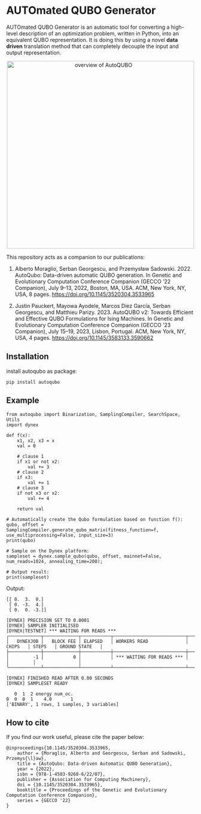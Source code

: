 #  AUTOmated QUBO Generator

 AUTOmated QUBO Generator is an automatic tool for converting a high-level description
of an optimization problem, written in Python, into an equivalent QUBO representation.
It is doing this by using a novel **data driven** translation method that
can completely decouple the input and output representation.

<p align="center">
<img src="./doc/auto_qubo.png" alt= "overview of AutoQUBO" width="500" >
</p>


This repository acts as a companion to our publications:

1. Alberto Moraglio, Serban Georgescu, and Przemysław Sadowski. 2022. AutoQubo: Data-driven automatic QUBO generation. In Genetic and Evolutionary Computation Conference Companion (GECCO ’22 Companion), July 9–13, 2022, Boston, MA, USA. ACM, New York, NY, USA, 8 pages. https://doi.org/10.1145/3520304.3533965

2. Justin Pauckert, Mayowa Ayodele, Marcos Diez García, Serban Georgescu, and Matthieu Parizy. 2023. AutoQUBO v2: Towards Efficient and Effective QUBO Formulations for Ising Machines. In Genetic and Evolutionary Computation Conference Companion (GECCO ’23 Companion), July 15–19, 2023, Lisbon, Portugal. ACM, New York, NY, USA, 4 pages. https://doi.org/10.1145/3583133.3590662

Installation
------------

install autoqubo as package:
```
pip install autoqubo
```

Example
-------
```
from autoqubo import Binarization, SamplingCompiler, SearchSpace, Utils
import dynex

def f(x):
    x1, x2, x3 = x
    val = 0

    # clause 1
    if x1 or not x2:
        val += 3
    # clause 2
    if x3:
        val += 1
    # clause 3
    if not x3 or x2:
        val += 4

    return val

# Automatically create the Qubo formulation based on function f():
qubo, offset = SamplingCompiler.generate_qubo_matrix(fitness_function=f, use_multiprocessing=False, input_size=3)
print(qubo)

# Sample on the Dynex platform:
sampleset = dynex.sample_qubo(qubo, offset, mainnet=False, num_reads=1024, annealing_time=200);

# Output result:
print(sampleset)
```

Output:
```
[[ 0.  3.  0.]
 [ 0. -3.  4.]
 [ 0.  0. -3.]]

[DYNEX] PRECISION SET TO 0.0001
[DYNEX] SAMPLER INITIALISED
[DYNEX|TESTNET] *** WAITING FOR READS ***
╭────────────┬─────────────┬───────────┬───────────────────────────┬─────────┬─────────┬────────────────╮
│   DYNEXJOB │   BLOCK FEE │ ELAPSED   │ WORKERS READ              │ CHIPS   │ STEPS   │ GROUND STATE   │
├────────────┼─────────────┼───────────┼───────────────────────────┼─────────┼─────────┼────────────────┤
│         -1 │           0 │           │ *** WAITING FOR READS *** │         │         │                │
╰────────────┴─────────────┴───────────┴───────────────────────────┴─────────┴─────────┴────────────────╯

[DYNEX] FINISHED READ AFTER 0.00 SECONDS
[DYNEX] SAMPLESET READY

   0  1  2 energy num_oc.
0  0  0  1    4.0       1
['BINARY', 1 rows, 1 samples, 3 variables]
```

How to cite
-----------
If you find our work useful, please cite the paper below:

```
@inproceedings{10.1145/3520304.3533965,
    author = {Moraglio, Alberto and Georgescu, Serban and Sadowski, Przemys{\l}aw},
    title = {AutoQubo: Data-driven Automatic QUBO Generation},
    year = {2022},
    isbn = {978-1-4503-9268-6/22/07},
    publisher = {Association for Computing Machinery},
    doi = {10.1145/3520304.3533965},
    booktitle = {Proceedings of the Genetic and Evolutionary Computation Conference Companion},
    series = {GECCO '22} 
}
```




